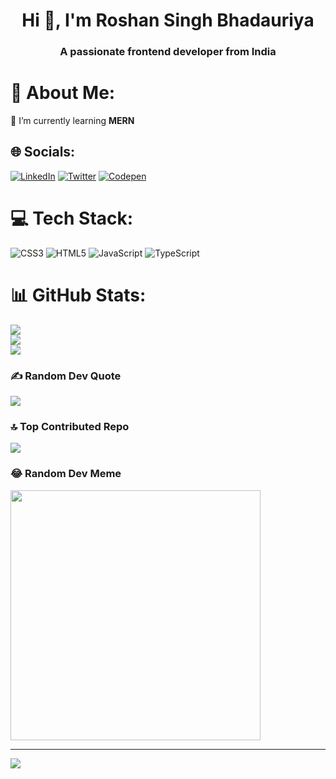 <h1 align="center">Hi 👋, I'm Roshan Singh Bhadauriya</h1>
<h3 align="center">A passionate frontend developer from India</h3>

# 💫 About Me:
🌱 I’m currently learning **MERN**


## 🌐 Socials:
[![LinkedIn](https://img.shields.io/badge/LinkedIn-%230077B5.svg?logo=linkedin&logoColor=white)](https://linkedin.com/in/roshan-singh-bhadauriya-943884212) [![Twitter](https://img.shields.io/badge/Twitter-%231DA1F2.svg?logo=Twitter&logoColor=white)](https://twitter.com/Roshansinghbha4) [![Codepen](https://img.shields.io/badge/Codepen-000000?style=for-the-badge&logo=codepen&logoColor=white)](https://codepen.io/Roshanbhadauriya) 

# 💻 Tech Stack:
![CSS3](https://img.shields.io/badge/css3-%231572B6.svg?style=for-the-badge&logo=css3&logoColor=white) ![HTML5](https://img.shields.io/badge/html5-%23E34F26.svg?style=for-the-badge&logo=html5&logoColor=white) ![JavaScript](https://img.shields.io/badge/javascript-%23323330.svg?style=for-the-badge&logo=javascript&logoColor=%23F7DF1E) ![TypeScript](https://img.shields.io/badge/typescript-%23007ACC.svg?style=for-the-badge&logo=typescript&logoColor=white)
# 📊 GitHub Stats:
![](https://github-readme-stats.vercel.app/api?username=Roshanbhadauriya&theme=dark&hide_border=false&include_all_commits=false&count_private=false)<br/>
![](https://github-readme-streak-stats.herokuapp.com/?user=Roshanbhadauriya&theme=dark&hide_border=false)<br/>
![](https://github-readme-stats.vercel.app/api/top-langs/?username=Roshanbhadauriya&theme=dark&hide_border=false&include_all_commits=false&count_private=false&layout=compact)

### ✍️ Random Dev Quote
![](https://quotes-github-readme.vercel.app/api?type=horizontal&theme=radical)

### 🔝 Top Contributed Repo
![](https://github-contributor-stats.vercel.app/api?username=Roshanbhadauriya&limit=5&theme=dark&combine_all_yearly_contributions=true)

### 😂 Random Dev Meme
<img src='https://randommeme-five.vercel.app/' style="height: 400px;"/>

---
[![](https://visitcount.itsvg.in/api?id=Roshanbhadauriya&icon=0&color=0)](https://visitcount.itsvg.in)

<!-- Proudly created with GPRM ( https://gprm.itsvg.in ) -->
